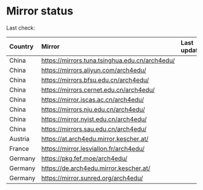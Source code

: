 <script src="./time.js"></script>
# Mirror status
Last check: <script type="text/javascript">localize(1728757621.896784);</script>

|Country|Mirror|Last update|
|:------|:-----|:----------|
|China|https://mirrors.tuna.tsinghua.edu.cn/arch4edu/|<script type="text/javascript">localize(1728715189);</script>|
|China|https://mirrors.aliyun.com/arch4edu/|<script type="text/javascript">localize(1728715189);</script>|
|China|https://mirrors.bfsu.edu.cn/arch4edu/|<script type="text/javascript">localize(1728715189);</script>|
|China|https://mirrors.cernet.edu.cn/arch4edu/|<script type="text/javascript">localize(1728715189);</script>|
|China|https://mirror.iscas.ac.cn/arch4edu/|<script type="text/javascript">localize(1728715189);</script>|
|China|https://mirrors.nju.edu.cn/arch4edu/|<script type="text/javascript">localize(1728672052);</script>|
|China|https://mirror.nyist.edu.cn/arch4edu/|<script type="text/javascript">localize(1728672052);</script>|
|China|https://mirrors.sau.edu.cn/arch4edu/|<script type="text/javascript">localize(1728715189);</script>|
|Austria|https://at.arch4edu.mirror.kescher.at/|<script type="text/javascript">localize(1728715189);</script>|
|France|https://mirror.lesviallon.fr/arch4edu/|<script type="text/javascript">localize(1728715189);</script>|
|Germany|https://pkg.fef.moe/arch4edu/|<script type="text/javascript">localize(1728715189);</script>|
|Germany|https://de.arch4edu.mirror.kescher.at/|<script type="text/javascript">localize(1728715189);</script>|
|Germany|https://mirror.sunred.org/arch4edu/|<script type="text/javascript">localize(1728715189);</script>|

<script src="./tablefilter/tablefilter.js"></script>
<script src="./table.js"></script>